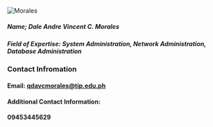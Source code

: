 ![Morales](https://user-images.githubusercontent.com/75466130/101279376-d9c84880-37c-11eb-9be2-5c99ab0d7544.jpg)
##### Name; Dale Andre Vincent C. Morales
##### Field of Expertise: System Administration, Network Administration, Database Administration

### Contact Infromation
#### Email: qdavcmorales@tip.edu.ph
#### Additional Contact Information:
#### 09453445629

